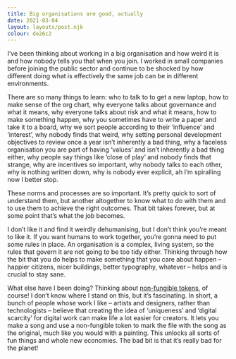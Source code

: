 ```yaml
---
title: Big organisations are good, actually
date: 2021-03-04
layout: layouts/post.njk
colour: de26c2
---
```


I’ve been thinking about working in a big organisation and how weird it is and how nobody tells you that when you join. I worked in small companies before joining the public sector and continue to be shocked by how different doing what is effectively the same job can be in different environments.

There are so many things to learn: who to talk to to get a new laptop, how to make sense of the org chart, why everyone talks about governance and what it means, why everyone talks about risk and what it means, how to make something happen, why you sometimes have to write a paper and take it to a board, why we sort people according to their ‘influence’ and ‘interest’, why nobody finds that weird, why setting personal development objectives to review once a year isn’t inherently a bad thing, why a faceless organisation you are part of having ‘values’ and isn’t inherently a bad thing either, why people say things like ‘close of play’ and nobody finds that strange, why are incentives so important, why nobody talks to each other, why is nothing written down, why is nobody ever explicit, ah I’m spiralling now I better stop.

These norms and processes are so important. It’s pretty quick to sort of understand them, but another altogether to know what to do with them and to use them to achieve the right outcomes. That bit takes forever, but at some point that’s what the job becomes.

I don’t like it and find it weirdly dehumanising, but I don’t think you’re meant to like it. If you want humans to work together, you’re gonna need to put some rules in place. An organisation is a complex, living system, so the rules that govern it are not going to be too tidy either. Thinking through how the bit that you do helps to make something that you care about happen – happier citizens, nicer buildings, better typography, whatever – helps and is crucial to stay sane.

What else have I been doing? Thinking about [non-fungible tokens](https://twitter.com/mikeinspace/status/1366548782767292422), of course! I don’t know where I stand on this, but it’s fascinating. In short, a bunch of people whose work I like – artists and designers, rather than technologists – believe that creating the idea of ‘uniqueness’ and ‘digital scarcity’ for digital work can make life a lot easier for creators. It lets you make a song and use a non-fungible token to mark the file with the song as the original, much like you would with a painting. This unlocks all sorts of fun things and whole new economies. The bad bit is that it’s really bad for the planet!